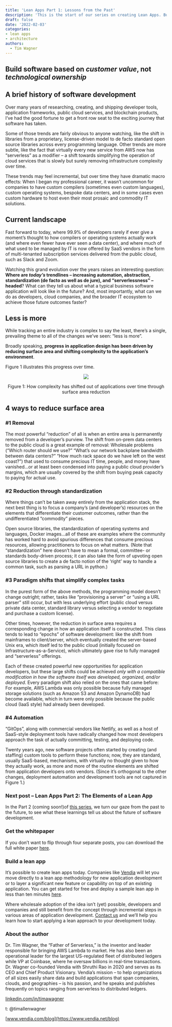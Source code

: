 ```yaml
---
title: 'Lean Apps Part 1: Lessons from the Past'
description: 'This is the start of our series on creating Lean Apps. Build software based on customer value, not technological ownership.'
draft: false
date: '2022-02-03'
categories:
- lean apps
- architecture
authors:
  - Tim Wagner
---
```


## Build software based on _customer value_, not _technological ownership_


## A brief history of software development

Over many years of researching, creating, and shipping developer tools, application frameworks, public cloud services, and blockchain products, I’ve had the good fortune to get a front row seat to the exciting journey that software has taken. 

Some of those trends are fairly obvious to anyone watching, like the shift in libraries from a proprietary, license-driven model to de facto standard open source libraries across every programming language. Other trends are more subtle, like the fact that virtually every new service from AWS now has “serverless” as a modifier – a shift towards simplifying the operation of cloud services that is slowly but surely removing infrastructure complexity over time.

These trends may feel incremental, but over time they have dramatic macro effects: When I began my professional career, it wasn’t uncommon for companies to have custom compilers (sometimes even custom languages), custom operating systems, bespoke data centers, and in some cases even custom hardware to host even their most prosaic and commodity IT solutions. 


## Current landscape

Fast forward to today, where 99.9% of developers rarely if ever give a moment’s thought to how compilers or operating systems actually work (and where even fewer have ever seen a data center), and where much of what used to be managed by IT is now offered by SaaS vendors in the form of multi-tenanted subscription services delivered from the public cloud, such as Slack and Zoom.

Watching this grand evolution over the years raises an interesting question: **Where are _today’s_ trendlines – increasing automation, abstraction, standardization (de facto as well as de jure), and “serverlessness” – headed**? What can they tell us about what a typical business software application will look like in the future? And, most importantly, what can we do as developers, cloud companies, and the broader IT ecosystem to achieve those future outcomes faster?


## Less is more

While tracking an entire industry is complex to say the least, there’s a single, prevailing theme to all of the changes we’ve seen: “less is more”.


Broadly speaking, **progress in application design has been driven by reducing surface area and shifting complexity to the application’s environment**. 

Figure 1 illustrates this progress over time.

<p align="center">
  <img src="https://d24nhiikxn5jns.cloudfront.net/optimized/user-images.githubusercontent.com..96793170..152250693-a643a5d0-1e6d-4e1b-a31e-a9a1c4606d22.png" />
</p>
<p align="center">Figure 1: How complexity has shifted out of applications over time through surface area reduction</p>


## 4 ways to reduce surface area 


### #1 Removal

The most powerful “reduction” of all is when an entire area is permanently removed from a developer’s purview. The shift from on-prem data centers to the public cloud is a great example of removal: Wholesale problems (“Which router should we use?” “What’s our network backplane bandwidth between data centers?” “How much rack space do we have left on the west coast?”) that used to consume precious IT time, people, and money have vanished…or at least been condensed into paying a public cloud provider’s margins, which are usually covered by the shift from buying peak capacity to paying for actual use.


### #2 Reduction through standardization 

Where things can’t be taken away entirely from the application stack, the next best thing is to focus a company’s (and developer’s) resources on the elements that differentiate their customer outcomes, rather than the undifferentiated “commodity” pieces. 

Open source libraries, the standardization of operating systems and languages, Docker images…all of these are examples where the community has worked hard to avoid spurious differences that consume precious resources, allowing practitioners to focus on what matters. (Note that “standardization” here doesn’t have to mean a formal, committee- or standards body-driven process; it can also take the form of upvoting open source libraries to create a de facto notion of the ‘right’ way to handle a common task, such as parsing a URL in python.)


### #3 Paradigm shifts that simplify complex tasks 

In the purest form of the above methods, the programming model doesn’t change outright; rather, tasks like “provisioning a server” or “using a URL parser” still occur, but with less underlying effort (public cloud versus private data center, standard library versus selecting a vendor to negotiate and purchase a custom license).

Other times, however, the reduction in surface area requires a corresponding change in how an application itself is constructed. This class tends to lead to “epochs” of software development: like the shift from mainframes to client/server, which eventually created the server-based Unix era, which itself led to the public cloud (initially focused on Infrastructure-as-a-Service), which ultimately gave rise to fully managed and “serverless” offerings. 

Each of these created powerful new opportunities for application developers, but these large shifts could be achieved _only with a compatible modification in how the software itself was developed, organized, and/or deployed_. Every paradigm shift also relied on the ones that came before: For example, AWS Lambda was only possible because fully managed storage solutions (such as Amazon S3 and Amazon DynamoDB) had become available, which in turn were only possible because the public cloud (IaaS style) had already been developed.


### #4 Automation

 “GitOps”, along with commercial vendors like Netlify, as well as a host of SaaS-style deployment tools have radically changed how most developers approach the task of actually committing, testing, and deploying code.

Twenty years ago, new software projects often started by creating (and staffing) custom tools to perform these functions; now, they are standard, usually SaaS-based, mechanisms, with virtually no thought given to how they actually work, as more and more of the routine elements are shifted from application developers onto vendors. (Since it’s orthogonal to the other changes, deployment automation and development tools are not captured in Figure 1.)


### Next post – Lean Apps Part 2: The Elements of a Lean App

In the Part 2 (coming soon!)of [this series](https://www.vendia.net/blog/lean-app), we turn our gaze from the past to the future, to see what these learnings tell us about the future of software development.


### Get the whitepaper

If you don’t want to flip through four separate posts, you can download the full white paper [here](https://www.vendia.net/resources/lean-apps). 


### Build a lean app 

It’s possible to create lean apps today. Companies like [Vendia](https://www.vendia.net/) will let you move directly to a lean app methodology for new application development or to layer a significant new feature or capability on top of an existing application. You can get started for free and deploy a sample lean app in less than ten minutes [here](https://share.vendia.net/). 

Where wholesale adoption of the idea isn’t (yet) possible, developers and companies and still benefit from the concept through incremental steps in various areas of application development. [Contact us](https://www.vendia.net/contact-us) and we’ll help you learn how to start applying a lean approach to your development today. 


### About the author

Dr. Tim Wagner, the “Father of Serverless,” is the inventor and leader responsible for bringing AWS Lambda to market. He has also been an operational leader for the largest US-regulated fleet of distributed ledgers while VP at Coinbase, where he oversaw billions in real-time transactions. Dr. Wagner co-founded Vendia with Shruthi Rao in 2020 and serves as its CEO and Chief Product Visionary. Vendia’s mission – to help organizations of all sizes easily share data and build applications that span companies, clouds, and geographies – is his passion, and he speaks and publishes frequently on topics ranging from serverless to distributed ledgers.

[linkedin.com/in/timawagner](https://www.linkedin.com/in/timawagner/)

t: @timallenwagner

[www.vendia.com/blog](https://www.vendia.net/blog)
